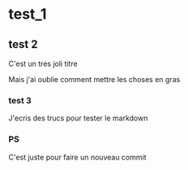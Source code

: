 # test_1
## test 2

<p>C'est un tres joli titre</p>
<p>Mais j'ai oublie comment mettre les choses en gras</p>

### test 3

J'ecris des trucs pour tester le markdown
### PS

C'est juste pour faire un nouveau commit


